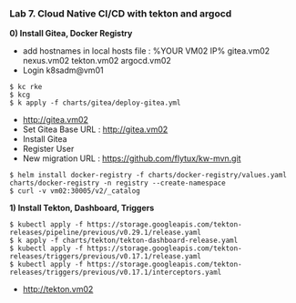 ### Lab 7. Cloud Native CI/CD with tekton and argocd

**0) Install Gitea, Docker Registry**

- add hostnames in local hosts file : 
  %YOUR VM02 IP% gitea.vm02 nexus.vm02 tekton.vm02 argocd.vm02
- Login k8sadm@vm01

~~~
$ kc rke
$ kcg
$ k apply -f charts/gitea/deploy-gitea.yml
~~~
- http://gitea.vm02
- Set Gitea Base URL : http://gitea.vm02
- Install Gitea
- Register User
- New migration URL : https://github.com/flytux/kw-mvn.git

~~~
$ helm install docker-registry -f charts/docker-registry/values.yaml charts/docker-registry -n registry --create-namespace
$ curl -v vm02:30005/v2/_catalog
~~~

**1) Install Tekton, Dashboard, Triggers**

~~~
$ kubectl apply -f https://storage.googleapis.com/tekton-releases/pipeline/previous/v0.29.1/release.yaml
$ k apply -f charts/tekton/tekton-dashboard-release.yaml
$ kubectl apply -f https://storage.googleapis.com/tekton-releases/triggers/previous/v0.17.1/release.yaml
$ kubectl apply -f https://storage.googleapis.com/tekton-releases/triggers/previous/v0.17.1/interceptors.yaml
~~~
- http://tekton.vm02



